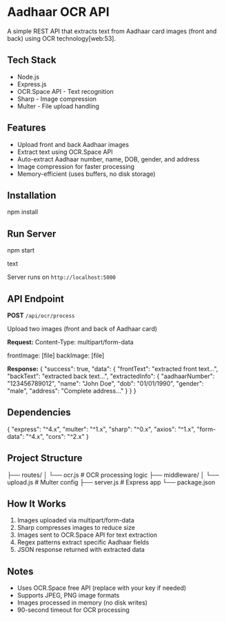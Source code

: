 # Aadhaar OCR API

A simple REST API that extracts text from Aadhaar card images (front and back) using OCR technology[web:53].

## Tech Stack

- Node.js
- Express.js
- OCR.Space API - Text recognition
- Sharp - Image compression
- Multer - File upload handling

## Features

- Upload front and back Aadhaar images
- Extract text using OCR.Space API
- Auto-extract Aadhaar number, name, DOB, gender, and address
- Image compression for faster processing
- Memory-efficient (uses buffers, no disk storage)

## Installation

npm install


## Run Server

npm start

text

Server runs on `http://localhost:5000`

## API Endpoint

**POST** `/api/ocr/process`

Upload two images (front and back of Aadhaar card)

**Request:**
Content-Type: multipart/form-data

frontImage: [file]
backImage: [file]

**Response:**
{
"success": true,
"data": {
"frontText": "extracted front text...",
"backText": "extracted back text...",
"extractedInfo": {
"aadhaarNumber": "123456789012",
"name": "John Doe",
"dob": "01/01/1990",
"gender": "male",
"address": "Complete address..."
}
}
}


## Dependencies

{
"express": "^4.x",
"multer": "^1.x",
"sharp": "^0.x",
"axios": "^1.x",
"form-data": "^4.x",
"cors": "^2.x"
}


## Project Structure

├── routes/
│ └── ocr.js # OCR processing logic
├── middleware/
│ └── upload.js # Multer config
├── server.js # Express app
└── package.json

## How It Works

1. Images uploaded via multipart/form-data
2. Sharp compresses images to reduce size
3. Images sent to OCR.Space API for text extraction
4. Regex patterns extract specific Aadhaar fields
5. JSON response returned with extracted data

## Notes

- Uses OCR.Space free API (replace with your key if needed)
- Supports JPEG, PNG image formats
- Images processed in memory (no disk writes)
- 90-second timeout for OCR processing

